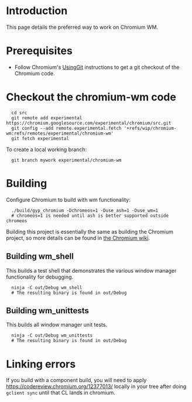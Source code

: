 # Introduction #

This page details the preferred way to work on Chromium WM.



# Prerequisites #

  * Follow Chromium's [UsingGit](https://code.google.com/p/chromium/wiki/UsingGit) instructions to get a git checkout of the Chromium code.

# Checkout the chromium-wm code #

```
  cd src
  git remote add experimental https://chromium.googlesource.com/experimental/chromium/src.git
  git config --add remote.experimental.fetch '+refs/wip/chromium-wm:refs/remotes/experimental/chromium-wm'
  git fetch experimental
```

To create a local working branch:

```
  git branch mywork experimental/chromium-wm
```

# Building #

Configure Chromium to build with wm functionality:
```
  ./build/gyp_chromium -Dchromeos=1 -Duse_ash=1 -Duse_wm=1
  # chromeos=1 is needed until ash is better supported outside chromeos
```

Building this project is essentially the same as building the Chromium project, so more details can be found in [the Chromium wiki](https://code.google.com/p/chromium/wiki/LinuxBuildInstructions).

## Building wm\_shell ##

This builds a test shell that demonstrates the various window manager functionality for debugging.

```
  ninja -C out/Debug wm_shell
  # The resulting binary is found in out/Debug
```

## Building wm\_unittests ##

This builds all window manager unit tests.

```
  ninja -C out/Debug wm_unittests
  # The resulting binary is found in out/Debug
```

# Linking errors #

If you build with a component build, you will need to apply https://codereview.chromium.org/12377013/ locally in your tree after doing `gclient sync` until that CL lands in chromium.